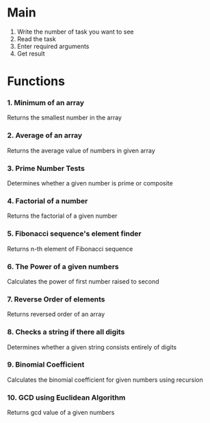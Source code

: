 ﻿# Main
1. Write the number of task you want to see
2. Read the task
3. Enter required arguments
4. Get result

# Functions
### 1. Minimum of an array
Returns the smallest number in the array
### 2. Average of an array
Returns the average value of numbers in given array
### 3. Prime Number Tests
Determines whether a given number is prime or composite
### 4. Factorial of a number
Returns the factorial of a given number
### 5. Fibonacci sequence's element finder
Returns n-th element of Fibonacci sequence
### 6. The Power of a given numbers
Calculates the power of first number raised to second
### 7. Reverse Order of elements
Returns reversed order of an array
### 8. Checks a string if there all digits
Determines whether a given string consists entirely of digits
### 9. Binomial Coefficient 
Calculates the binomial coefficient for given numbers using recursion
### 10. GCD using Euclidean Algorithm
Returns gcd value of a given numbers 
